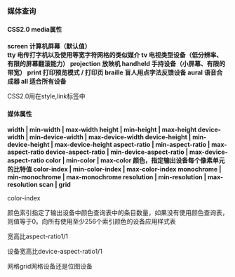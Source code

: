 ### 媒体查询

#### CSS2.0 media属性

**screen     计算机屏幕（默认值）  
tty      电传打字机以及使用等宽字符网格的类似媒介
tv       电视类型设备（低分辨率、有限的屏幕翻滚能力）
projection   放映机
handheld    手持设备（小屏幕、有限的带宽）
print     打印预览模式 / 打印页
braille    盲人用点字法反馈设备
aural     语音合成器
all      适合所有设备**

CSS2.0用在style,link标签中

#### 媒体属性

**width | min-width | max-width
   height | min-height | max-height
   device-width | min-device-width | max-device-width
   device-height | min-device-height | max-device-height
   aspect-ratio | min-aspect-ratio | max-aspect-ratio
   device-aspect-ratio | min-device-aspect-ratio | max-device-aspect-ratio
   color | min-color | max-color 颜色，指定输出设备每个像素单元的比特值
   color-index | min-color-index | max-color-index
   monochrome | min-monochrome | max-monochrome
   resolution | min-resolution | max-resolution
   scan | grid**

color-index

颜色索引指定了输出设备中颜色查询表中的条目数量，如果没有使用颜色查询表，则值等于0。向所有使用至少256个索引颜色的设备应用样式表

宽高比aspect-ratio1/1

设备宽高比device-aspect-ratio1/1

网格grid网格设备还是位图设备